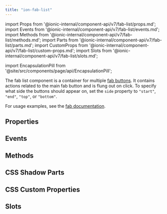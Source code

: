 ```yaml
---
title: "ion-fab-list"
---
```

import Props from '@ionic-internal/component-api/v7/fab-list/props.md';
import Events from '@ionic-internal/component-api/v7/fab-list/events.md';
import Methods from '@ionic-internal/component-api/v7/fab-list/methods.md';
import Parts from '@ionic-internal/component-api/v7/fab-list/parts.md';
import CustomProps from '@ionic-internal/component-api/v7/fab-list/custom-props.md';
import Slots from '@ionic-internal/component-api/v7/fab-list/slots.md';

import EncapsulationPill from '@site/src/components/page/api/EncapsulationPill';

<EncapsulationPill type="shadow" />

The fab list component is a container for multiple [fab buttons](./fab-button). It contains actions related to the main fab button and is flung out on click. To specify what side the buttons should appear on, set the `side` property to `"start"`, `"end"`, `"top"`, or `"bottom"`.

For usage examples, see the [fab documentation](./fab).

## Properties
<Props />

## Events
<Events />

## Methods
<Methods />

## CSS Shadow Parts
<Parts />

## CSS Custom Properties
<CustomProps />

## Slots
<Slots />